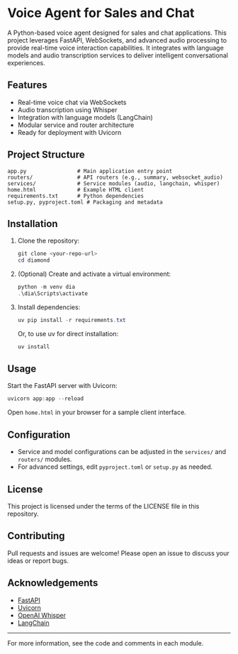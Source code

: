 # Voice Agent for Sales and Chat

A Python-based voice agent designed for sales and chat applications. This project leverages FastAPI, WebSockets, and advanced audio processing to provide real-time voice interaction capabilities. It integrates with language models and audio transcription services to deliver intelligent conversational experiences.

## Features

- Real-time voice chat via WebSockets
- Audio transcription using Whisper
- Integration with language models (LangChain)
- Modular service and router architecture
- Ready for deployment with Uvicorn

## Project Structure

```text
app.py                # Main application entry point
routers/              # API routers (e.g., summary, websocket_audio)
services/             # Service modules (audio, langchain, whisper)
home.html             # Example HTML client
requirements.txt      # Python dependencies
setup.py, pyproject.toml # Packaging and metadata
```

## Installation

1. Clone the repository:

   ```powershell
   git clone <your-repo-url>
   cd diamond
   ```

2. (Optional) Create and activate a virtual environment:

   ```powershell
   python -m venv dia
   .\dia\Scripts\activate
   ```

3. Install dependencies:

   ```powershell
   uv pip install -r requirements.txt
   ```

   Or, to use uv for direct installation:

   ```powershell
   uv install
   ```

## Usage

Start the FastAPI server with Uvicorn:

```powershell
uvicorn app:app --reload
```

Open `home.html` in your browser for a sample client interface.

## Configuration

- Service and model configurations can be adjusted in the `services/` and `routers/` modules.
- For advanced settings, edit `pyproject.toml` or `setup.py` as needed.

## License

This project is licensed under the terms of the LICENSE file in this repository.

## Contributing

Pull requests and issues are welcome! Please open an issue to discuss your ideas or report bugs.

## Acknowledgements

- [FastAPI](https://fastapi.tiangolo.com/)
- [Uvicorn](https://www.uvicorn.org/)
- [OpenAI Whisper](https://github.com/openai/whisper)
- [LangChain](https://github.com/hwchase17/langchain)

---

For more information, see the code and comments in each module.
